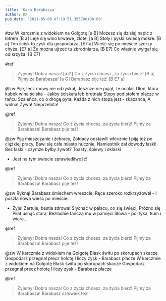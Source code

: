 ```yaml
---
title: 'Kara Barabasza'
author: DX
pub_date: '2011-05-08 07:19:51.355786+00:00'
---
```


#zw
W karczmie z widokiem na Golgotę [a B]
Możesz się dzisiaj napić z łotrem [B a]
Leje się wino krwawe, złote, [a B]
Stoły i pyski świecą mokre. [B a]
Ten ścisk to zysk dla gospodarza, [E7 a]
Wieść się po mieście szerzy chyża, [E7 a]
Że można ujrzeć tu zbrodniarza, [B E7]
Co właśnie wyłgał się od krzyża. [B E7]

#ref
>Żyjemy! Dobra nasza! [a G]
>Co z życia chcesz, za życia bierz! [B a]
>Pijmy za Barabasza! [a G]
>Barabasz pije też! [B E7 a]

@zw
Pije, lecz mowy nie odzyskał,
Jeszcze nie pojął, że ocalał.
Dłoń, która kubek wina ściska -
Jakby ściskała łeb bretnala
Stopy pod stołem plącze w tańcu
Szaleńca, co o drogę pyta:
Każda z nich stopą jest - skazańca,
A wolna! Żywa! Nieprzebita!

@ref
>Żyjemy! Dobra nasza!
>Co z życia chcesz, za życia bierz!
>Pijmy za Barabasza!
>Barabasz pije też!

@zw
Piją mieszczanie i żebracy,
Żołdacy odstawili włócznie
I piją też po ciężkiej pracy,
Bawi się całe miasto hucznie.
Namiestnik dał dowody łaski!
Bez łaski - czymże byłby żywot?
Toasty, śpiewy i oklaski
- Jest na tym świecie sprawiedliwość!

@ref
>Żyjemy! Dobra nasza!
>Co z życia chcesz, za życia bierz!
>Pijmy za Barabasza!
>Barabasz pije też!

@zw
Ryknął Barabasz śmiechem wreszcie,
Ręce szeroko rozkrzyżował -
I poszła nowa wieść po mieście:
- Żyje! Żartuje, bestia zdrowa!
Słychać w pałacu, co się święci,
Próżno się Piłat usnąć stara,
Bezładnie tańczą mu w pamięci
Słowa - polityka, tłum i wiara...

@ref
>Żyjemy! Dobra nasza!
>Co z życia chcesz, za życia bierz!
>Pijmy za Barabasza!
>Barabasz pije też!

@zw
W karczmie z widokiem na Golgotę
Blask świtu po skorupach skacze
Gospodarz przegnał precz hołotę
I liczy zysk - Barabasz płacze
W karczmie z widokiem na Golgotę
Blask świtu po skorupach skacze
Gospodarz przegnał precz hołotę
I liczy zysk - Barabasz płacze

@ref
>Żyjemy! Dobra nasza!
>Co z życia chcesz, za życia bierz!
>Pijmy za Barabasza!
>Barabasz człowiek też!